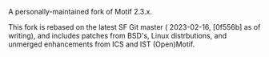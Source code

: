 A personally-maintained fork of Motif 2.3.x.

This fork is rebased on the latest SF Git master ( 2023-02-16, [0f556b] as of writing), and includes patches from BSD's, Linux distrbutions, and unmerged enhancements from ICS and IST (Open)Motif.
